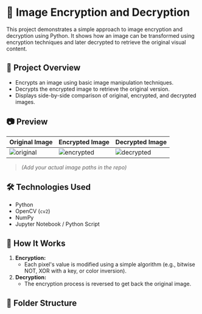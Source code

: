 # 🔐 Image Encryption and Decryption

This project demonstrates a simple approach to image encryption and decryption using Python. It shows how an image can be transformed using encryption techniques and later decrypted to retrieve the original visual content.

## 📌 Project Overview

- Encrypts an image using basic image manipulation techniques.
- Decrypts the encrypted image to retrieve the original version.
- Displays side-by-side comparison of original, encrypted, and decrypted images.

## 📷 Preview

| Original Image | Encrypted Image | Decrypted Image |
|----------------|------------------|------------------|
| ![original](images/original.png) | ![encrypted](images/encrypted.png) | ![decrypted](images/decrypted.png) |

> *(Add your actual image paths in the repo)*

## 🛠️ Technologies Used

- Python
- OpenCV (`cv2`)
- NumPy
- Jupyter Notebook / Python Script

## 🚀 How It Works

1. **Encryption:**
   - Each pixel's value is modified using a simple algorithm (e.g., bitwise NOT, XOR with a key, or color inversion).
2. **Decryption:**
   - The encryption process is reversed to get back the original image.

## 📁 Folder Structure

